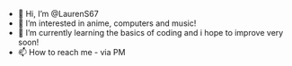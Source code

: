 - 👋 Hi, I’m @LaurenS67
- 👀 I’m interested in anime, computers and music!
- 🌱 I’m currently learning the basics of coding and i hope to improve very soon!
- 📫 How to reach me - via PM

<!---
LaurenS67/LaurenS67 is a ✨ special ✨ repository because its `README.md` (this file) appears on your GitHub profile.
You can click the Preview link to take a look at your changes.
--->
